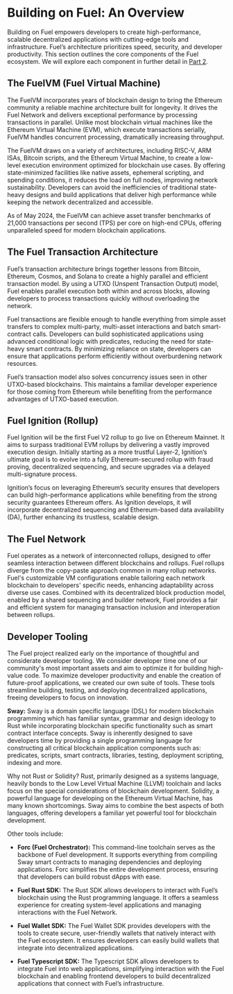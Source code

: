 # Building on Fuel: An Overview

Building on Fuel empowers developers to create high-performance, scalable decentralized applications with cutting-edge tools and infrastructure. Fuel’s architecture prioritizes speed, security, and developer productivity. This section outlines the core components of the Fuel ecosystem. We will explore each component in further detail in [Part 2](../architecture/index.md).

## The FuelVM (Fuel Virtual Machine)

The FuelVM incorporates years of blockchain design to bring the Ethereum community a reliable machine architecture built for longevity. It drives the Fuel Network and delivers exceptional performance by processing transactions in parallel. Unlike most blockchain virtual machines like the Ethereum Virtual Machine (EVM), which execute transactions serially, FuelVM handles concurrent processing, dramatically increasing throughput.

The FuelVM draws on a variety of architectures, including RISC-V, ARM ISAs, Bitcoin scripts, and the Ethereum Virtual Machine, to create a low-level execution environment optimized for blockchain use cases. By offering state-minimized facilities like native assets, ephemeral scripting, and spending conditions, it reduces the load on full nodes, improving network sustainability. Developers can avoid the inefficiencies of traditional state-heavy designs and build applications that deliver high performance while keeping the network decentralized and accessible.

As of May 2024, the FuelVM can achieve asset transfer benchmarks of 21,000 transactions per second (TPS) per core on high-end CPUs, offering unparalleled speed for modern blockchain applications.

## The Fuel Transaction Architecture

Fuel’s transaction architecture brings together lessons from Bitcoin, Ethereum, Cosmos, and Solana to create a highly parallel and efficient transaction model. By using a UTXO (Unspent Transaction Output) model, Fuel enables parallel execution both within and across blocks, allowing developers to process transactions quickly without overloading the network.

Fuel transactions are flexible enough to handle everything from simple asset transfers to complex multi-party, multi-asset interactions and batch smart-contract calls. Developers can build sophisticated applications using advanced conditional logic with predicates, reducing the need for state-heavy smart contracts. By minimizing reliance on state, developers can ensure that applications perform efficiently without overburdening network resources.

Fuel’s transaction model also solves concurrency issues seen in other UTXO-based blockchains. This maintains a familiar developer experience for those coming from Ethereum while benefiting from the performance advantages of UTXO-based execution.

## Fuel Ignition (Rollup)

Fuel Ignition will be the first Fuel V2 rollup to go live on Ethereum Mainnet. It aims to surpass traditional EVM rollups by delivering a vastly improved execution design. Initially starting as a more trustful Layer-2, Ignition’s ultimate goal is to evolve into a fully Ethereum-secured rollup with fraud proving, decentralized sequencing, and secure upgrades via a delayed multi-signature process.

Ignition’s focus on leveraging Ethereum’s security ensures that developers can build high-performance applications while benefiting from the strong security guarantees Ethereum offers. As Ignition develops, it will incorporate decentralized sequencing and Ethereum-based data availability (DA), further enhancing its trustless, scalable design.

## The Fuel Network

Fuel operates as a network of interconnected rollups, designed to offer seamless interaction between different blockchains and rollups. Fuel rollups diverge from the copy-paste approach common in many rollup networks. Fuel's customizable VM configurations enable tailoring each network blockchain to developers' specific needs, enhancing adaptability across diverse use cases. Combined with its decentralized block production model, enabled by a shared sequencing and builder network, Fuel provides a fair and efficient system for managing transaction inclusion and interoperation between rollups.

## Developer Tooling

The Fuel project realized early on the importance of thoughtful and considerate developer tooling. We consider developer time one of our community's most important assets and aim to optimize it for building high-value code. To maximize developer productivity and enable the creation of future-proof applications, we created our own suite of tools. These tools streamline building, testing, and deploying decentralized applications, freeing developers to focus on innovation.

**Sway:** Sway is a domain specific language (DSL) for modern blockchain programming which has familiar syntax, grammar and design ideology to Rust while incorporating blockchain specific functionality such as smart contract interface concepts. Sway is inherently designed to save developers time by providing a single programming language for constructing all critical blockchain application components such as: predicates, scripts, smart contracts, libraries, testing, deployment scripting, indexing and more.

Why not Rust or Solidity? Rust, primarily designed as a systems language, heavily bonds to the Low Level Virtual Machine (LLVM) toolchain and lacks focus on the special considerations of blockchain development. Solidity, a powerful language for developing on the Ethereum Virtual Machine, has many known shortcomings. Sway aims to combine the best aspects of both languages, offering developers a familiar yet powerful tool for blockchain development.

Other tools include:

- **Forc (Fuel Orchestrator):** This command-line toolchain serves as the backbone of Fuel development. It supports everything from compiling Sway smart contracts to managing dependencies and deploying applications. Forc simplifies the entire development process, ensuring that developers can build robust dApps with ease.

- **Fuel Rust SDK:** The Rust SDK allows developers to interact with Fuel’s blockchain using the Rust programming language. It offers a seamless experience for creating system-level applications and managing interactions with the Fuel Network.

- **Fuel Wallet SDK:** The Fuel Wallet SDK provides developers with the tools to create secure, user-friendly wallets that natively interact with the Fuel ecosystem. It ensures developers can easily build wallets that integrate into decentralized applications.

- **Fuel Typescript SDK:** The Typescript SDK allows developers to integrate Fuel into web applications, simplifying interaction with the Fuel blockchain and enabling frontend developers to build decentralized applications that connect with Fuel’s infrastructure.
